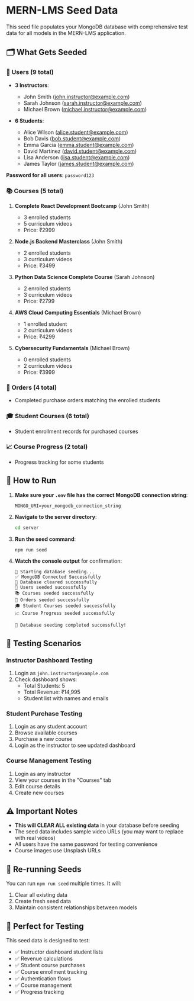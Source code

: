 # MERN-LMS Seed Data

This seed file populates your MongoDB database with comprehensive test data for all models in the MERN-LMS application.

## 🗂️ What Gets Seeded

### 👥 **Users (9 total)**
- **3 Instructors**:
  - John Smith (john.instructor@example.com)
  - Sarah Johnson (sarah.instructor@example.com)
  - Michael Brown (michael.instructor@example.com)

- **6 Students**:
  - Alice Wilson (alice.student@example.com)
  - Bob Davis (bob.student@example.com)
  - Emma Garcia (emma.student@example.com)
  - David Martinez (david.student@example.com)
  - Lisa Anderson (lisa.student@example.com)
  - James Taylor (james.student@example.com)

**Password for all users**: `password123`

### 📚 **Courses (5 total)**
1. **Complete React Development Bootcamp** (John Smith)
   - 3 enrolled students
   - 5 curriculum videos
   - Price: ₹2999

2. **Node.js Backend Masterclass** (John Smith)
   - 2 enrolled students
   - 3 curriculum videos
   - Price: ₹3499

3. **Python Data Science Complete Course** (Sarah Johnson)
   - 2 enrolled students
   - 3 curriculum videos
   - Price: ₹2799

4. **AWS Cloud Computing Essentials** (Michael Brown)
   - 1 enrolled student
   - 2 curriculum videos
   - Price: ₹4299

5. **Cybersecurity Fundamentals** (Michael Brown)
   - 0 enrolled students
   - 2 curriculum videos
   - Price: ₹3999

### 🛒 **Orders (4 total)**
- Completed purchase orders matching the enrolled students

### 🎓 **Student Courses (6 total)**
- Student enrollment records for purchased courses

### 📈 **Course Progress (2 total)**
- Progress tracking for some students

## 🚀 How to Run

1. **Make sure your `.env` file has the correct MongoDB connection string**:
   ```
   MONGO_URI=your_mongodb_connection_string
   ```

2. **Navigate to the server directory**:
   ```bash
   cd server
   ```

3. **Run the seed command**:
   ```bash
   npm run seed
   ```

4. **Watch the console output** for confirmation:
   ```
   🌱 Starting database seeding...
   ✅ MongoDB Connected Successfully
   🧹 Database cleared successfully
   👥 Users seeded successfully
   📚 Courses seeded successfully
   🛒 Orders seeded successfully
   🎓 Student Courses seeded successfully
   📈 Course Progress seeded successfully

   🎉 Database seeding completed successfully!
   ```

## 🧪 Testing Scenarios

### **Instructor Dashboard Testing**
1. Login as `john.instructor@example.com`
2. Check dashboard shows:
   - Total Students: 5
   - Total Revenue: ₹14,995
   - Student list with names and emails

### **Student Purchase Testing**
1. Login as any student account
2. Browse available courses
3. Purchase a new course
4. Login as the instructor to see updated dashboard

### **Course Management Testing**
1. Login as any instructor
2. View your courses in the "Courses" tab
3. Edit course details
4. Create new courses

## ⚠️ Important Notes

- **This will CLEAR ALL existing data** in your database before seeding
- The seed data includes sample video URLs (you may want to replace with real videos)
- All users have the same password for testing convenience
- Course images use Unsplash URLs

## 🔄 Re-running Seeds

You can run `npm run seed` multiple times. It will:
1. Clear all existing data
2. Create fresh seed data
3. Maintain consistent relationships between models

## 🎯 Perfect for Testing

This seed data is designed to test:
- ✅ Instructor dashboard student lists
- ✅ Revenue calculations
- ✅ Student course purchases
- ✅ Course enrollment tracking
- ✅ Authentication flows
- ✅ Course management
- ✅ Progress tracking
